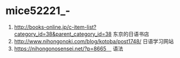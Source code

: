 # mice52221_-
1. http://books-online.jp/c-item-list?category_id=38&parent_category_id=38 东京的日语书店
2. http://www.nihongonoki.com/blog/kotoba/post1748/ 日语学习网站
3. https://nihongonosensei.net/?p=8665　 语法
